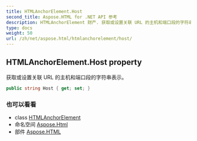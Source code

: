 ```yaml
---
title: HTMLAnchorElement.Host
second_title: Aspose.HTML for .NET API 参考
description: HTMLAnchorElement 财产. 获取或设置关联 URL 的主机和端口段的字符串表示
type: docs
weight: 50
url: /zh/net/aspose.html/htmlanchorelement/host/
---
```

## HTMLAnchorElement.Host property

获取或设置关联 URL 的主机和端口段的字符串表示。

```csharp
public string Host { get; set; }
```

### 也可以看看

* class [HTMLAnchorElement](../)
* 命名空间 [Aspose.Html](../../htmlanchorelement/)
* 部件 [Aspose.HTML](../../../)


